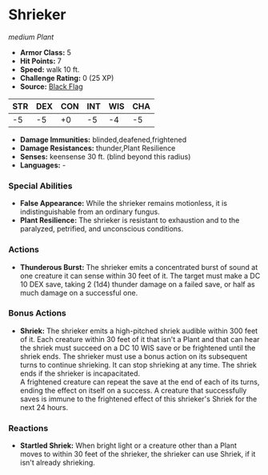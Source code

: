 # Shrieker

*medium* *Plant*

- **Armor Class:** 5
- **Hit Points:** 7 
- **Speed:** walk 10 ft.
- **Challenge Rating:** 0 (25 XP)
- **Source:** [Black Flag](https://koboldpress.com/kpstore/product/tovrpg-pg-mv/)

| STR | DEX | CON | INT | WIS | CHA |
| --- | --- | --- | --- | --- | --- |
| -5 | -5 | +0 | -5 | -4 | -5 |

- **Damage Immunities:** blinded,deafened,frightened
- **Damage Resistances:** thunder,Plant Resilience
- **Senses:** keensense 30 ft. (blind beyond this radius)
- **Languages:** -

### Special Abilities

- **False Appearance:** While the shrieker remains motionless, it is indistinguishable from an ordinary fungus.
- **Plant Resilience:** The shrieker is resistant to exhaustion and to the paralyzed, petrified, and unconscious conditions.

### Actions

- **Thunderous Burst:** The shrieker emits a concentrated burst of sound at one creature it can sense within 30 feet of it. The target must make a DC 10 DEX save, taking 2 (1d4) thunder damage on a failed save, or half as much damage on a successful one.

### Bonus Actions

- **Shriek:** The shrieker emits a high-pitched shriek audible within 300 feet of it. Each creature within 30 feet of it that isn't a Plant and that can hear the shriek must succeed on a DC 10 WIS save or be frightened until the shriek ends. The shrieker must use a bonus action on its subsequent turns to continue shrieking. It can stop shrieking at any time. The shriek ends if the shrieker is incapacitated.<br>A frightened creature can repeat the save at the end of each of its turns, ending the effect on itself on a success. A creature that successfully saves is immune to the frightened effect of this shrieker's Shriek for the next 24 hours.

### Reactions

- **Startled Shriek:** When bright light or a creature other than a Plant moves to within 30 feet of the shrieker, the shrieker can use Shriek, if it isn't already shrieking.
